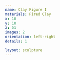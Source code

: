 ```yaml
---
name: Clay Figure I
materials: Fired Clay
x: 10
y: 10
z: 51
images: 2
orientation: left-right
details: 1

layout: sculpture
---
```

